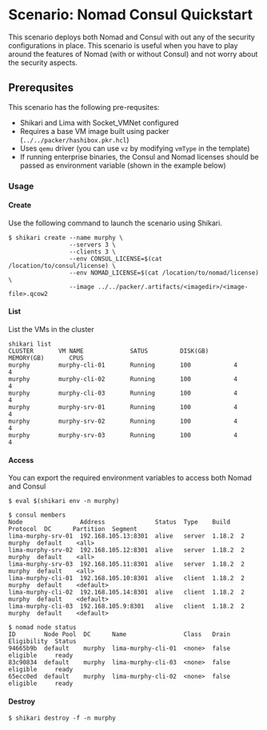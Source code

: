 # Scenario: Nomad Consul Quickstart

This scenario deploys both Nomad and Consul with out any of the security configurations in place. This scenario is useful when you have to play around the features of Nomad (with or without Consul) and not worry about the security aspects.

## Prerequsites

This scenario has the following pre-requsites:

* Shikari and Lima with Socket_VMNet configured
* Requires a base VM image built using packer (`../../packer/hashibox.pkr.hcl`)
* Uses `qemu` driver (you can use `vz` by modifying `vmType` in the template)
* If running enterprise binaries, the Consul and Nomad licenses should be passed as environment variable (shown in the example below)

### Usage

#### Create

Use the following command to launch the scenario using Shikari.

```
$ shikari create --name murphy \
                 --servers 3 \
                 --clients 3 \
                 --env CONSUL_LICENSE=$(cat /location/to/consul/license) \
                 --env NOMAD_LICENSE=$(cat /location/to/nomad/license) \
                 --image ../../packer/.artifacts/<imagedir>/<image-file>.qcow2
```

#### List

List the VMs in the cluster

```
shikari list
CLUSTER       VM NAME             SATUS         DISK(GB)       MEMORY(GB)       CPUS
murphy        murphy-cli-01       Running       100            4                4
murphy        murphy-cli-02       Running       100            4                4
murphy        murphy-cli-03       Running       100            4                4
murphy        murphy-srv-01       Running       100            4                4
murphy        murphy-srv-02       Running       100            4                4
murphy        murphy-srv-03       Running       100            4                4
```

#### Access

You can export the required environment variables to access both Nomad and Consul

```
$ eval $(shikari env -n murphy)

$ consul members
Node                Address              Status  Type    Build   Protocol  DC      Partition  Segment
lima-murphy-srv-01  192.168.105.13:8301  alive   server  1.18.2  2         murphy  default    <all>
lima-murphy-srv-02  192.168.105.12:8301  alive   server  1.18.2  2         murphy  default    <all>
lima-murphy-srv-03  192.168.105.11:8301  alive   server  1.18.2  2         murphy  default    <all>
lima-murphy-cli-01  192.168.105.10:8301  alive   client  1.18.2  2         murphy  default    <default>
lima-murphy-cli-02  192.168.105.14:8301  alive   client  1.18.2  2         murphy  default    <default>
lima-murphy-cli-03  192.168.105.9:8301   alive   client  1.18.2  2         murphy  default    <default>

$ nomad node status
ID        Node Pool  DC      Name                Class   Drain  Eligibility  Status
94665b9b  default    murphy  lima-murphy-cli-01  <none>  false  eligible     ready
83c90834  default    murphy  lima-murphy-cli-03  <none>  false  eligible     ready
65ecc0ed  default    murphy  lima-murphy-cli-02  <none>  false  eligible     ready
```

#### Destroy

```
$ shikari destroy -f -n murphy
```